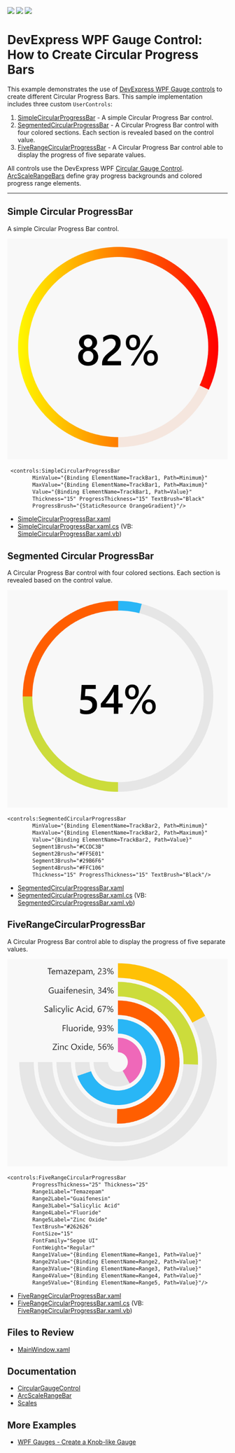 <!-- default badges list -->
![](https://img.shields.io/endpoint?url=https://codecentral.devexpress.com/api/v1/VersionRange/657562195/22.1.3%2B)
[![](https://img.shields.io/badge/Open_in_DevExpress_Support_Center-FF7200?style=flat-square&logo=DevExpress&logoColor=white)](https://supportcenter.devexpress.com/ticket/details/T1173963)
[![](https://img.shields.io/badge/📖_How_to_use_DevExpress_Examples-e9f6fc?style=flat-square)](https://docs.devexpress.com/GeneralInformation/403183)
<!-- default badges end -->
# DevExpress WPF Gauge Control: How to Create Circular Progress Bars

This example demonstrates the use of [DevExpress WPF Gauge controls](https://www.devexpress.com/products/net/controls/wpf/gauges/) to create different Circular Progress Bars. This sample implementation includes three custom `UserControls`:

1. [SimpleCircularProgressBar](#simple-circular-progressbar) - A simple Circular Progress Bar control.
2. [SegmentedCircularProgressBar](#segmented-circular-progressbar) - A Circular Progress Bar control with four colored sections. Each section is revealed based on the control value.
3. [FiveRangeCircularProgressBar](#fiverangecircularprogressbar) - A Circular Progress Bar control able to display the progress of five separate values.

All controls use the DevExpress WPF [Circular Gauge Control](https://docs.devexpress.com/WPF/DevExpress.Xpf.Gauges.CircularGaugeControl). [ArcScaleRangeBars](https://docs.devexpress.com/WPF/DevExpress.Xpf.Gauges.ArcScaleRangeBar) define gray progress backgrounds and colored progress range elements.

----

## Simple Circular ProgressBar

A simple Circular Progress Bar control.

![Image](/images/SimpleCircularProgressBar.png)

```xaml
 <controls:SimpleCircularProgressBar 
        MinValue="{Binding ElementName=TrackBar1, Path=Minimum}"
        MaxValue="{Binding ElementName=TrackBar1, Path=Maximum}"
        Value="{Binding ElementName=TrackBar1, Path=Value}"
        Thickness="15" ProgressThickness="15" TextBrush="Black"
        ProgressBrush="{StaticResource OrangeGradient}"/>
```

* [SimpleCircularProgressBar.xaml](./CS/CircularProgressBar/Controls/SimpleCircularProgressBar.xaml)
* [SimpleCircularProgressBar.xaml.cs](./CS/CircularProgressBar/Controls/SimpleCircularProgressBar.xaml.cs) (VB: [SimpleCircularProgressBar.xaml.vb](./VB/CircularProgressBar/Controls/SimpleCircularProgressBar.xaml.vb))


## Segmented Circular ProgressBar

A Circular Progress Bar control with four colored sections. Each section is revealed based on the control value.

![Image](/images/SegmentedCircularProgressBar.png)

```xaml
<controls:SegmentedCircularProgressBar 
        MinValue="{Binding ElementName=TrackBar2, Path=Minimum}"
        MaxValue="{Binding ElementName=TrackBar2, Path=Maximum}"
        Value="{Binding ElementName=TrackBar2, Path=Value}"
        Segment1Brush="#CCDC3B"
        Segment2Brush="#FF5E01"
        Segment3Brush="#29B6F6"
        Segment4Brush="#FFC106"
        Thickness="15" ProgressThickness="15" TextBrush="Black"/>
```

* [SegmentedCircularProgressBar.xaml](./CS/CircularProgressBar/Controls/SegmentedCircularProgressBar.xaml)
* [SegmentedCircularProgressBar.xaml.cs](./CS/CircularProgressBar/Controls/SegmentedCircularProgressBar.xaml.cs) (VB: [SegmentedCircularProgressBar.xaml.vb](./VB/CircularProgressBar/Controls/SegmentedCircularProgressBar.xaml.vb))


## FiveRangeCircularProgressBar

A Circular Progress Bar control able to display the progress of five separate values.

![Image](/images/FiveRangeCircularProgressBar.png)

```xaml
<controls:FiveRangeCircularProgressBar 
        ProgressThickness="25" Thickness="25"
        Range1Label="Temazepam"
        Range2Label="Guaifenesin"
        Range3Label="Salicylic Acid"
        Range4Label="Fluoride"
        Range5Label="Zinc Oxide"
        TextBrush="#262626"
        FontSize="15"
        FontFamily="Segoe UI"
        FontWeight="Regular"
        Range1Value="{Binding ElementName=Range1, Path=Value}"
        Range2Value="{Binding ElementName=Range2, Path=Value}"
        Range3Value="{Binding ElementName=Range3, Path=Value}"
        Range4Value="{Binding ElementName=Range4, Path=Value}"
        Range5Value="{Binding ElementName=Range5, Path=Value}"/>
```

* [FiveRangeCircularProgressBar.xaml](./CS/CircularProgressBar/Controls/FiveRangeCircularProgressBar.xaml)
* [FiveRangeCircularProgressBar.xaml.cs](./CS/CircularProgressBar/Controls/FiveRangeCircularProgressBar.xaml.cs) (VB: [FiveRangeCircularProgressBar.xaml.vb](./VB/CircularProgressBar/Controls/FiveRangeCircularProgressBar.xaml.vb))

## Files to Review

* [MainWindow.xaml](./CS/CircularProgressBar/MainWindow.xaml)

## Documentation

* [CircularGaugeControl](https://docs.devexpress.com/WPF/DevExpress.Xpf.Gauges.CircularGaugeControl)
* [ArcScaleRangeBar](https://docs.devexpress.com/WPF/DevExpress.Xpf.Gauges.ArcScaleRangeBar)
* [Scales](https://docs.devexpress.com/WPF/10321/controls-and-libraries/gauge-controls/scales)

## More Examples

* [WPF Gauges - Create a Knob-like Gauge](https://github.com/DevExpress-Examples/wpf-gauges-create-a-knob-like-gauge)

